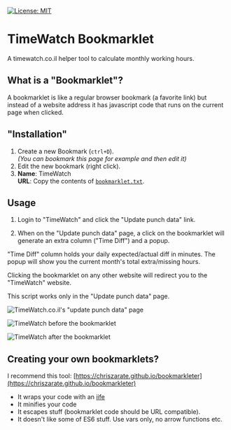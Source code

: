 [![License: MIT](https://img.shields.io/badge/License-MIT-blue.svg)](https://opensource.org/licenses/MIT)

TimeWatch Bookmarklet
=====================
A timewatch.co.il helper tool to calculate monthly working hours.

What is a "Bookmarklet"?
------------------------
A bookmarklet is like a regular browser bookmark (a favorite link) but instead of a website address it has javascript code that runs on the current page when clicked.


"Installation"
--------------
1. Create a new Bookmark (`ctrl+D`).  
    *(You can bookmark this page for example and then edit it)*
2. Edit the new bookmark (right click).
3. **Name**: TimeWatch  
    **URL**: Copy the contents of [`bookmarklet.txt`](https://raw.githubusercontent.com/taitulism/TimeWatch-Bookmarklet/master/bookmarklet.txt).


Usage
-----
1. Login to "TimeWatch" and click the "Update punch data" link.

2. When on the "Update punch data" page, a click on the bookmarklet will generate an extra column ("Time Diff") and a popup.

"Time Diff" column holds your daily expected/actual diff in minutes.
The popup will show you the current month's total extra/missing hours.

Clicking the bookmarklet on any other website will redirect you to the "TimeWatch" website.

This script works only in the "Update punch data" page.

![TimeWatch.co.il's "update punch data" page](https://github.com/taitulism/TimeWatch-Bookmarklet/raw/master/update-punch-data.png "TimeWatch.co.il's 'update punch data' page")

![TimeWatch before the bookmarklet](https://github.com/taitulism/TimeWatch-Bookmarklet/raw/master/before.png "TimeWatch before the bookmarklet")

![TimeWatch after the bookmarklet](https://github.com/taitulism/TimeWatch-Bookmarklet/raw/master/after.png "TimeWatch after the bookmarklet")



Creating your own bookmarklets?
------------------------------
I recommend this tool: [https://chriszarate.github.io/bookmarkleter](https://chriszarate.github.io/bookmarkleter)
* It wraps your code with an [iife](https://developer.mozilla.org/en-US/docs/Glossary/IIFE)
* It minifies your code
* It escapes stuff (bookmarklet code should be URL compatible).
* It doesn't like some of ES6 stuff. Use vars only, no arrow functions etc.
